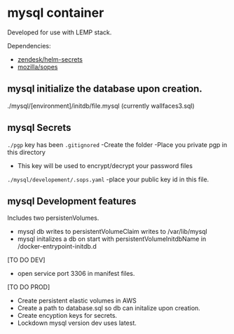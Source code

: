 # mysql container

Developed for use with LEMP stack.

Dependencies:
* [zendesk/helm-secrets](https://github.com/zendesk/helm-secrets)
* [mozilla/sopes](https://github.com/mozilla/sops)

## mysql initialize the database upon creation.
./mysql/[environment]/initdb/file.mysql (currently wallfaces3.sql)


## mysql Secrets
```./pgp``` key has been ```.gitignored```
   -Create the folder 
   -Place you private pgp in this directory
   - This key will be used to encrypt/decrypt your password files

```./mysql/developement/.sops.yaml``` 
   -place your public key id in this file. 


## mysql Development features
Includes two persistenVolumes.
* mysql db writes to persistentVolumeClaim writes to /var/lib/mysql
* mysql initalizes a db on start with persistentVolumeInitdbName in /docker-entrypoint-initdb.d


[TO DO DEV]
* open service port 3306 in manifest files.

[TO DO PROD]
* Create persistent elastic volumes in AWS
* Create a path to database.sql so db can initalize upon creation.
* Create encyption keys for secrets.
* Lockdown mysql version dev uses latest.

